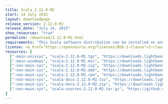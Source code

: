```yaml
---
title: Scala 2.12.0-M2
start: 14 July 2015
layout: downloadpage
release_version: 2.12.0-M2
release_date: "July 14, 2015"
show_resources: "true"
permalink: /download/2.12.0-M2.html
requirements: "This Scala software distribution can be installed on any Unix-like or Windows system. It requires the Java runtime version 1.8 or later, which can be downloaded <a href='https://www.java.com/'>here</a>."
license: <a href="https://opensource.org/licenses/BSD-3-Clause">3-clause BSD license</a>
resources: [
  ["-main-unixsys", "scala-2.12.0-M2.tgz", "https://downloads.lightbend.com/scala/2.12.0-M2/scala-2.12.0-M2.tgz", "Mac OS X, Unix, Cygwin", "18.68M"],
  ["-main-windows", "scala-2.12.0-M2.msi", "https://downloads.lightbend.com/scala/2.12.0-M2/scala-2.12.0-M2.msi", "Windows (msi installer)", "96.52M"],
  ["-non-main-sys", "scala-2.12.0-M2.zip", "https://downloads.lightbend.com/scala/2.12.0-M2/scala-2.12.0-M2.zip", "Windows", "18.73M"],
  ["-non-main-sys", "scala-2.12.0-M2.deb", "https://downloads.lightbend.com/scala/2.12.0-M2/scala-2.12.0-M2.deb", "Debian", "64.52M"],
  ["-non-main-sys", "scala-2.12.0-M2.rpm", "https://downloads.lightbend.com/scala/2.12.0-M2/scala-2.12.0-M2.rpm", "RPM package", "95.31M"],
  ["-non-main-sys", "scala-docs-2.12.0-M2.txz", "https://downloads.lightbend.com/scala/2.12.0-M2/scala-docs-2.12.0-M2.txz", "API docs", "42.95M"],
  ["-non-main-sys", "scala-docs-2.12.0-M2.zip", "https://downloads.lightbend.com/scala/2.12.0-M2/scala-docs-2.12.0-M2.zip", "API docs", "80.11M"],
  ["-non-main-sys", "scala-sources-2.12.0-M2.tar.gz", "https://github.com/scala/scala/archive/v2.12.0-M2.tar.gz", "Sources", ""]
]
---
```

